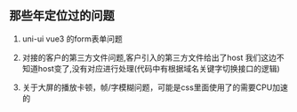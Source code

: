 ## 那些年定位过的问题

1. uni-ui vue3 的form表单问题

2. 对接的客户的第三方文件问题,客户引入的第三方文件给出了host
   我们这边不知道host变了,没有对应进行处理(代码中有根据域名关键字切换接口的逻辑)

3. 关于大屏的播放卡顿，帧/字模糊问题，可能是css里面使用了的需要CPU加速的
